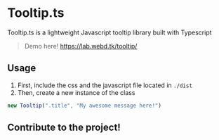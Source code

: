 # Tooltip.ts
Tooltip.ts is a lightweight Javascript tooltip library built with Typescript
> Demo here! https://lab.webd.tk/tooltip/
## Usage
1. First, include the css and the javascript file located in ```./dist```
2. Then, create a new instance of the class
````js
new Tooltip(".title", "My awesome message here!")
````

## Contribute to the project!
